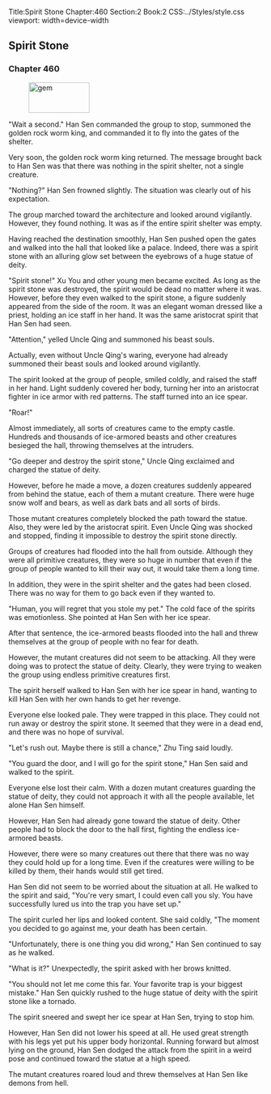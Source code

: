 Title:Spirit Stone 
Chapter:460 
Section:2 
Book:2 
CSS:../Styles/style.css 
viewport: width=device-width
  
## Spirit Stone
### Chapter 460
  
<figure>
	<img src="../Images/gem.gif" alt="gem" id="gem" width="120" height="60" />
</figure>
  

  
"Wait a second." Han Sen commanded the group to stop, summoned the golden rock worm king, and commanded it to fly into the gates of the shelter.

Very soon, the golden rock worm king returned. The message brought back to Han Sen was that there was nothing in the spirit shelter, not a single creature.

"Nothing?" Han Sen frowned slightly. The situation was clearly out of his expectation.

The group marched toward the architecture and looked around vigilantly. However, they found nothing. It was as if the entire spirit shelter was empty.

Having reached the destination smoothly, Han Sen pushed open the gates and walked into the hall that looked like a palace. Indeed, there was a spirit stone with an alluring glow set between the eyebrows of a huge statue of deity.

"Spirit stone!" Xu You and other young men became excited. As long as the spirit stone was destroyed, the spirit would be dead no matter where it was. However, before they even walked to the spirit stone, a figure suddenly appeared from the side of the room. It was an elegant woman dressed like a priest, holding an ice staff in her hand. It was the same aristocrat spirit that Han Sen had seen.

"Attention," yelled Uncle Qing and summoned his beast souls.

Actually, even without Uncle Qing's waring, everyone had already summoned their beast souls and looked around vigilantly.

The spirit looked at the group of people, smiled coldly, and raised the staff in her hand. Light suddenly covered her body, turning her into an aristocrat fighter in ice armor with red patterns. The staff turned into an ice spear.

"Roar!"

Almost immediately, all sorts of creatures came to the empty castle. Hundreds and thousands of ice-armored beasts and other creatures besieged the hall, throwing themselves at the intruders.

"Go deeper and destroy the spirit stone," Uncle Qing exclaimed and charged the statue of deity.

However, before he made a move, a dozen creatures suddenly appeared from behind the statue, each of them a mutant creature. There were huge snow wolf and bears, as well as dark bats and all sorts of birds.

Those mutant creatures completely blocked the path toward the statue. Also, they were led by the aristocrat spirit. Even Uncle Qing was shocked and stopped, finding it impossible to destroy the spirit stone directly.

Groups of creatures had flooded into the hall from outside. Although they were all primitive creatures, they were so huge in number that even if the group of people wanted to kill their way out, it would take them a long time.

In addition, they were in the spirit shelter and the gates had been closed. There was no way for them to go back even if they wanted to.

"Human, you will regret that you stole my pet." The cold face of the spirits was emotionless. She pointed at Han Sen with her ice spear.

After that sentence, the ice-armored beasts flooded into the hall and threw themselves at the group of people with no fear for death.

However, the mutant creatures did not seem to be attacking. All they were doing was to protect the statue of deity. Clearly, they were trying to weaken the group using endless primitive creatures first.

The spirit herself walked to Han Sen with her ice spear in hand, wanting to kill Han Sen with her own hands to get her revenge.

Everyone else looked pale. They were trapped in this place. They could not run away or destroy the spirit stone. It seemed that they were in a dead end, and there was no hope of survival.

"Let's rush out. Maybe there is still a chance," Zhu Ting said loudly.

"You guard the door, and I will go for the spirit stone," Han Sen said and walked to the spirit.

Everyone else lost their calm. With a dozen mutant creatures guarding the statue of deity, they could not approach it with all the people available, let alone Han Sen himself.

However, Han Sen had already gone toward the statue of deity. Other people had to block the door to the hall first, fighting the endless ice-armored beasts.

However, there were so many creatures out there that there was no way they could hold up for a long time. Even if the creatures were willing to be killed by them, their hands would still get tired.

Han Sen did not seem to be worried about the situation at all. He walked to the spirit and said, "You're very smart, I could even call you sly. You have successfully lured us into the trap you have set up."

The spirit curled her lips and looked content. She said coldly, "The moment you decided to go against me, your death has been certain.

"Unfortunately, there is one thing you did wrong," Han Sen continued to say as he walked.

"What is it?" Unexpectedly, the spirit asked with her brows knitted.

"You should not let me come this far. Your favorite trap is your biggest mistake." Han Sen quickly rushed to the huge statue of deity with the spirit stone like a tornado.

The spirit sneered and swept her ice spear at Han Sen, trying to stop him.

However, Han Sen did not lower his speed at all. He used great strength with his legs yet put his upper body horizontal. Running forward but almost lying on the ground, Han Sen dodged the attack from the spirit in a weird pose and continued toward the statue at a high speed.

The mutant creatures roared loud and threw themselves at Han Sen like demons from hell.